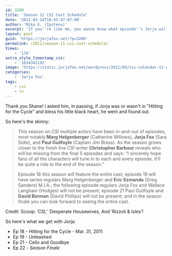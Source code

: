 ```yaml
---
id: 3200
title: 'Season 11 CSI Cast Schedule'
date: '2011-03-14T18:45:47-07:00'
author: 'Mika E. (Ipstenu)'
excerpt: 'If you''re like me, you wanna know what episode''s Jorja will be in for the rest of the season. Here are those answers!'
layout: post
guid: 'https://jorjafox.net/?p=3200'
permalink: /2011/season-11-csi-cast-schedule/
Views:
    - '110'
astra_style_timestamp_css:
    - '1634341192'
image: 'https://static.jorjafox.net/wordpress/2011/03/csi-calendar-11-dan-b.jpg'
categories:
    - 'Jorja Fox'
tags:
    - csi
    - tv
---
```


Thank you Shane!  I asked him, in passing, if Jorja was or wasn't in "Hitting for the Cycle" and bless his little black heart, he went and found out.

So here's the skinny:
<blockquote>This season on <em>CSI</em> multiple actors have been in-and-out of episodes, most notably<strong> Marg Helgenberger</strong> (Catherine Willows), <strong>Jorja Fox</strong> (Sara Sidle), and <strong>Paul Guilfoyle</strong> (Captain Jim Brass). As the season grows closer to the finish line <em>CSI</em> writer <strong>Christopher Barbour</strong> reveals who will be missing from the final 5 episodes and says: “I sincerely hope fans of all the characters will tune in to each and every episode.  It’ll be quite a ride to the end of the season.”

Episode 18 this season will feature the entire cast; episode 19 will have series regulars Marg Helgenberger and <strong>Eric Szmanda</strong> (Greg Sanders) M.I.A.; the following episode regulars Jorja Fox and Wallace Langham (Hodges) will not be present; episode 21 Paul Guilfoyle and <strong>David Berman</strong> (David Phillips) will not be present; and in the season finale you can look forward to seeing the entire cast.</blockquote>

Credit: Scoop: ‘CSI,’ ‘Desperate Housewives, And ‘Rizzoli & Isles’!

So here's what we get with Jorja:
<ul>
	<li>Ep 18 - Hitting for the Cycle - Mar. 31, 2011</li>
	<li>Ep 19 - Unleashed</li>
	<li>Ep 21 - Cello and Goodbye</li>
	<li>Ep 22 - <em>Season Finale</em></li>
</ul>


